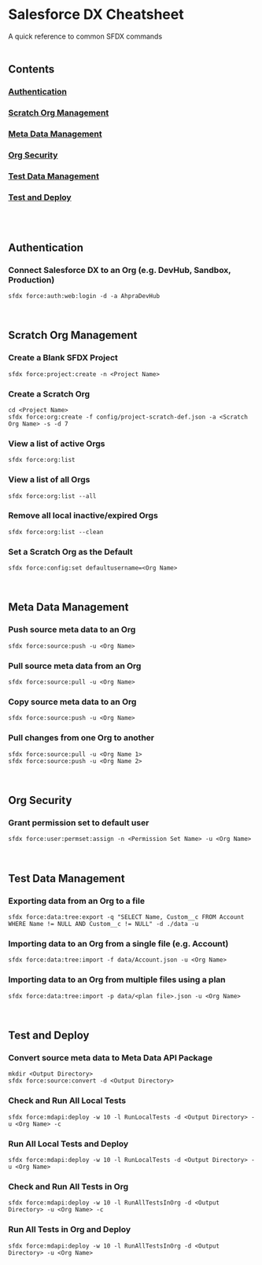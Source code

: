 # Salesforce DX Cheatsheet
A quick reference to common SFDX commands
<br/><br/>

## Contents
### [Authentication](#authentication)
### [Scratch Org Management](#scratchOrgManagement)
### [Meta Data Management](#metaDataManagement)
### [Org Security](#orgSecurity)
### [Test Data Management](#testDataManagement)
### [Test and Deploy](#testAndDeploy)
<br/><br/>

## <a id="authentication"></a>Authentication
### Connect Salesforce DX to an Org (e.g. DevHub, Sandbox, Production)
```
sfdx force:auth:web:login -d -a AhpraDevHub
```
<br/>

## <a id="scratchOrgManagement"></a>Scratch Org Management
### Create a Blank SFDX Project
```
sfdx force:project:create -n <Project Name>
```

### Create a Scratch Org
```
cd <Project Name>
sfdx force:org:create -f config/project-scratch-def.json -a <Scratch Org Name> -s -d 7
```

### View a list of active Orgs
```
sfdx force:org:list
```

### View a list of all Orgs
```
sfdx force:org:list --all
```

### Remove all local inactive/expired Orgs
```
sfdx force:org:list --clean
```

### Set a Scratch Org as the Default
```
sfdx force:config:set defaultusername=<Org Name>
```
<br/>

## <a id="metaDataManagement"></a>Meta Data Management
### Push source meta data to an Org 
```
sfdx force:source:push -u <Org Name>
```

### Pull source meta data from an Org 
```
sfdx force:source:pull -u <Org Name>
```

### Copy source meta data to an Org 
```
sfdx force:source:push -u <Org Name>
```

### Pull changes from one Org to another
```
sfdx force:source:pull -u <Org Name 1>
sfdx force:source:push -u <Org Name 2>
```
<br/>

## <a id="orgSecurity"></a>Org Security
### Grant permission set to default user
```
sfdx force:user:permset:assign -n <Permission Set Name> -u <Org Name>
```
<br/>

## <a id="testDataManagement"></a>Test Data Management
### Exporting data from an Org to a file
```
sfdx force:data:tree:export -q "SELECT Name, Custom__c FROM Account WHERE Name != NULL AND Custom__c != NULL" -d ./data -u 
```

### Importing data to an Org from a single file (e.g. Account)
```
sfdx force:data:tree:import -f data/Account.json -u <Org Name>
```

### Importing data to an Org from multiple files using a plan
```
sfdx force:data:tree:import -p data/<plan file>.json -u <Org Name>
```
<br/>

## <a id="testAndDeploy"></a>Test and Deploy
### Convert source meta data to Meta Data API Package
```
mkdir <Output Directory>
sfdx force:source:convert -d <Output Directory>
```

### Check and Run All Local Tests
```
sfdx force:mdapi:deploy -w 10 -l RunLocalTests -d <Output Directory> -u <Org Name> -c
```


### Run All Local Tests and Deploy
```
sfdx force:mdapi:deploy -w 10 -l RunLocalTests -d <Output Directory> -u <Org Name>
```

### Check and Run All Tests in Org
```
sfdx force:mdapi:deploy -w 10 -l RunAllTestsInOrg -d <Output Directory> -u <Org Name> -c
```


### Run All Tests in Org and Deploy
```
sfdx force:mdapi:deploy -w 10 -l RunAllTestsInOrg -d <Output Directory> -u <Org Name>
```
